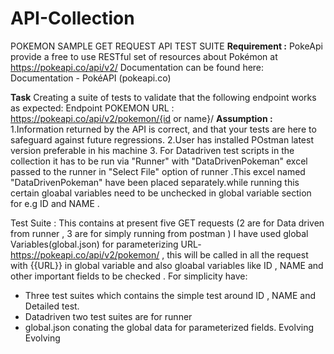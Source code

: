 # API-Collection
POKEMON SAMPLE GET REQUEST API TEST SUITE
**Requirement :**
PokeApi provide a free to use RESTful set of resources about Pokémon at https://pokeapi.co/api/v2/
Documentation can be found here: Documentation - PokéAPI (pokeapi.co)

**Task**
Creating a suite of tests to validate that the following endpoint works as expected:
Endpoint POKEMON URL : https://pokeapi.co/api/v2/pokemon/{id or name}/
**Assumption :**
1.Information returned by the API is correct, and that your tests are here to safeguard against future regressions. 
2.User has installed POstman latest version preferable in his machine 
3. For Datadriven test scripts in the collection it has to be run via "Runner" with "DataDrivenPokeman" excel passed to the runner in "Select File" option of runner .This excel named "DataDrivenPokeman" have been placed separately.while running this certain gloabal variables need to be unchecked in global variable section for e.g ID and NAME .

Test Suite :
This contains at present five GET requests (2 are for Data driven from runner , 3 are for simply running from postman )
I have used global Variables(global.json) for parameterizing URL-https://pokeapi.co/api/v2/pokemon/ , this will be called in all the request with {{URL}} in global variable and also gloabal variables like ID , NAME and other important fields to be checked .
For simplicity have:
- Three test suites which contains the simple test around ID , NAME and Detailed test.
- Datadriven two test suites are for runner 
- global.json conating the global data for parameterized fields.
Evolving Evolving 

